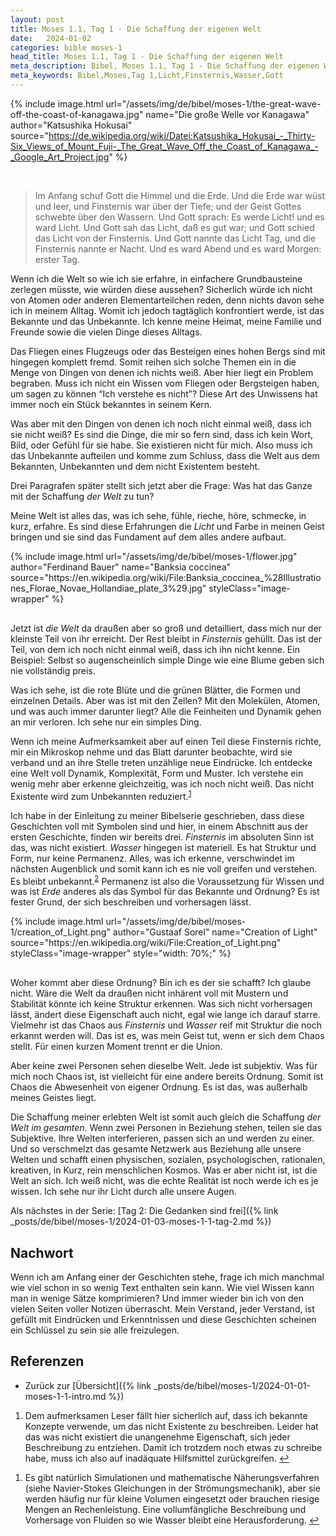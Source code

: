 ```yaml
---
layout: post
title: Moses 1.1, Tag 1 - Die Schaffung der eigenen Welt
date:   2024-01-02
categories: bible moses-1
head_title: Moses 1.1, Tag 1 - Die Schaffung der eigenen Welt
meta_description: Bibel, Moses 1.1, Tag 1 - Die Schaffung der eigenen Welt
meta_keywords: Bibel,Moses,Tag 1,Licht,Finsternis,Wasser,Gott
---
```


{% include image.html
  url="/assets/img/de/bibel/moses-1/the-great-wave-off-the-coast-of-kanagawa.jpg"
  name="Die große Welle vor Kanagawa"
  author="Katsushika Hokusai"
  source="https://de.wikipedia.org/wiki/Datei:Katsushika_Hokusai_-_Thirty-Six_Views_of_Mount_Fuji-_The_Great_Wave_Off_the_Coast_of_Kanagawa_-_Google_Art_Project.jpg"
%}

<br>

> Im Anfang schuf Gott die Himmel und die Erde. Und die Erde war wüst und leer, und Finsternis war über der Tiefe; und der Geist Gottes schwebte über den Wassern. Und Gott sprach: Es werde Licht! und es ward Licht. Und Gott sah das Licht, daß es gut war; und Gott schied das Licht von der Finsternis. Und Gott nannte das Licht Tag, und die Finsternis nannte er Nacht. Und es ward Abend und es ward Morgen: erster Tag.

<span class="first-letter">W</span>enn ich die Welt so wie ich sie erfahre, in einfachere Grundbausteine zerlegen müsste, wie würden diese aussehen? Sicherlich würde ich nicht von Atomen oder anderen Elementarteilchen reden, denn nichts davon sehe ich in meinem Alltag. Womit ich jedoch tagtäglich konfrontiert werde, ist das Bekannte und das Unbekannte. Ich kenne meine Heimat, meine Familie und Freunde sowie die vielen Dinge dieses Alltags.

Das Fliegen eines Flugzeugs oder das Besteigen eines hohen Bergs sind mit hingegen komplett fremd. Somit reihen sich solche Themen ein in die Menge von Dingen von denen ich nichts weiß. Aber hier liegt ein Problem begraben. Muss ich nicht ein Wissen vom Fliegen oder Bergsteigen haben, um sagen zu können “Ich verstehe es nicht”? Diese Art des Unwissens hat immer noch ein Stück bekanntes in seinem Kern.

Was aber mit den Dingen von denen ich noch nicht einmal weiß, dass ich sie nicht weiß? Es sind die Dinge, die mir so fern sind, dass ich kein Wort, Bild, oder Gefühl für sie habe. Sie existieren nicht für mich. Also muss ich das Unbekannte aufteilen und komme zum Schluss, dass die Welt aus dem Bekannten, Unbekannten und dem nicht Existentem besteht.

Drei Paragrafen später stellt sich jetzt aber die Frage: Was hat das Ganze mit der Schaffung *der Welt* zu tun?

Meine Welt ist alles das, was ich sehe, fühle, rieche, höre, schmecke, in kurz, erfahre. Es sind diese Erfahrungen die *Licht* und Farbe in meinen Geist bringen und sie sind das Fundament auf dem alles andere aufbaut.

<div class="row">
  <div style="margin-bottom: 30px;" class="col-6">
    {% include image.html
      url="/assets/img/de/bibel/moses-1/flower.jpg"
      author="Ferdinand Bauer"
      name="Banksia coccinea"
      source="https://en.wikipedia.org/wiki/File:Banksia_coccinea_%28Illustrationes_Florae_Novae_Hollandiae_plate_3%29.jpg"
      styleClass="image-wrapper"
    %}
  </div>
  <div class="col-6">
    <p style="margin-top: 0;">
      Jetzt ist <i>die Welt</i> da draußen aber so groß und detailliert, dass mich nur der kleinste Teil von ihr erreicht. Der Rest bleibt in <i>Finsternis</i> gehüllt. Das ist der Teil, von dem ich noch nicht einmal weiß, dass ich ihn nicht kenne. Ein Beispiel: Selbst so augenscheinlich simple Dinge wie eine Blume geben sich nie vollständig preis.
    </p>
    <p>
      Was ich sehe, ist die rote Blüte und die grünen Blätter, die Formen und einzelnen Details. Aber was ist mit den Zellen? Mit den Molekülen, Atomen, und was auch immer darunter liegt? Alle die Feinheiten und Dynamik gehen an mir verloren. Ich sehe nur ein simples Ding.
    </p>
  </div>
</div>

Wenn ich meine Aufmerksamkeit aber auf einen Teil diese Finsternis richte, mir ein Mikroskop nehme und das Blatt darunter beobachte, wird sie verband und an ihre Stelle treten unzählige neue Eindrücke. Ich entdecke eine Welt voll Dynamik, Komplexität, Form und Muster. Ich verstehe ein wenig mehr aber erkenne gleichzeitig, was ich noch nicht weiß. Das nicht Existente wird zum Unbekannten reduziert.<sup id="fnref:1" role="doc-noteref"><a href="#fn:1" class="footnote" rel="footnote">1</a></sup>

<div class="row">
  <div class="col-6">
    <p style="margin-top: 0;">
      Ich habe in der Einleitung zu meiner Bibelserie geschrieben, dass diese Geschichten voll mit Symbolen sind und hier, in einem Abschnitt aus der ersten Geschichte, finden wir bereits drei. <i>Finsternis</i> im absoluten Sinn ist das, was nicht existiert. <i>Wasser</i> hingegen ist materiell. Es hat Struktur und Form, nur keine Permanenz. Alles, was ich erkenne, verschwindet im nächsten Augenblick und somit kann ich es nie voll greifen und verstehen. Es bleibt unbekannt.<sup id="fnref:2" role="doc-noteref"><a href="#fn:2" class="footnote" rel="footnote">2</a></sup> Permanenz ist also die Voraussetzung für Wissen und was ist <i>Erde</i> anderes als das Symbol für das Bekannte und Ordnung? Es ist fester Grund, der sich beschreiben und vorhersagen lässt.
    </p>
  </div>
  <div style="margin-bottom: 30px;" class="col-6">
    {% include image.html
      url="/assets/img/de/bibel/moses-1/creation_of_Light.png"
      author="Gustaaf Sorel"
      name="Creation of Light"
      source="https://en.wikipedia.org/wiki/File:Creation_of_Light.png"
      styleClass="image-wrapper"
      style="width: 70%;"
    %}
  </div>
</div>

Woher kommt aber diese Ordnung? Bin ich es der sie schafft? Ich glaube nicht. Wäre die Welt da draußen nicht inhärent voll mit Mustern und Stabilität könnte ich keine Struktur erkennen. Was sich nicht vorhersagen lässt, ändert diese Eigenschaft auch nicht, egal wie lange ich darauf starre. Vielmehr ist das Chaos aus *Finsternis* und *Wasser* reif mit Struktur die noch erkannt werden will. Das ist es, was mein Geist tut, wenn er sich dem Chaos stellt. Für einen kurzen Moment trennt er die Union.

Aber keine zwei Personen sehen dieselbe Welt. Jede ist subjektiv. Was für mich noch Chaos ist, ist vielleicht für eine andere bereits Ordnung. Somit ist Chaos die Abwesenheit von eigener Ordnung. Es ist das, was außerhalb meines Geistes liegt.

Die Schaffung meiner erlebten Welt ist somit auch gleich die Schaffung *der Welt im gesamten*. Wenn zwei Personen in Beziehung stehen, teilen sie das Subjektive. Ihre Welten interferieren, passen sich an und werden zu einer. Und so verschmelzt das gesamte Netzwerk aus Beziehung alle unsere Welten und schafft einen physischen, sozialen, psychologischen, rationalen, kreativen, in Kurz, rein menschlichen Kosmos. Was er aber nicht ist, ist die Welt an sich. Ich weiß nicht, was die echte Realität ist noch werde ich es je wissen. Ich sehe nur ihr Licht durch alle unsere Augen.

Als nächstes in der Serie: [Tag 2: Die Gedanken sind frei]({% link _posts/de/bibel/moses-1/2024-01-03-moses-1-1-tag-2.md %})

## Nachwort
Wenn ich am Anfang einer der Geschichten stehe, frage ich mich manchmal wie viel schon in so wenig Text enthalten sein kann. Wie viel Wissen kann man in wenige Sätze komprimieren? Und immer wieder bin ich von den vielen Seiten voller Notizen überrascht. Mein Verstand, jeder Verstand, ist gefüllt mit Eindrücken und Erkenntnissen und diese Geschichten scheinen ein Schlüssel zu sein sie alle freizulegen.

## Referenzen
* Zurück zur [Übersicht]({% link _posts/de/bibel/moses-1/2024-01-01-moses-1-1-intro.md %})

<div class="footnotes" role="doc-endnotes">
  <ol>
    <li id="fn:1" role="doc-endnote">
      <p>Dem aufmerksamen Leser fällt hier sicherlich auf, dass ich bekannte Konzepte verwende, um das nicht Existente zu beschreiben. Leider hat das was nicht existiert die unangenehme Eigenschaft, sich jeder Beschreibung zu entziehen. Damit ich trotzdem noch etwas zu schreibe habe, muss ich also auf inadäquate Hilfsmittel zurückgreifen.&nbsp;<a href="#fnref:1" class="reversefootnote" role="doc-backlink">↩</a></p>
    </li>
  </ol>
</div>

<div class="footnotes" role="doc-endnotes">
  <ol>
    <li id="fn:2" role="doc-endnote">
      <p>Es gibt natürlich Simulationen und mathematische Näherungsverfahren (siehe Navier-Stokes Gleichungen in der Strömungsmechanik), aber sie werden häufig nur für kleine Volumen eingesetzt oder brauchen riesige Mengen an Rechenleistung. Eine vollumfängliche Beschreibung und Vorhersage von Fluiden so wie Wasser bleibt eine Herausforderung.&nbsp;<a href="#fnref:2" class="reversefootnote" role="doc-backlink">↩</a></p>
    </li>
  </ol>
</div>

